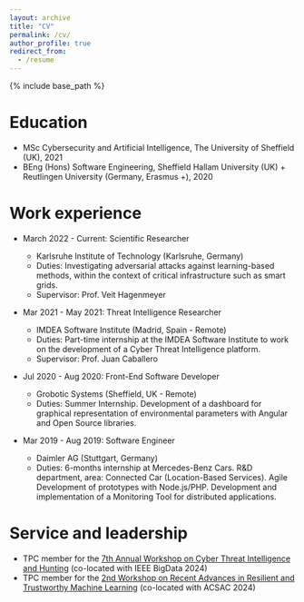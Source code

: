 ```yaml
---
layout: archive
title: "CV"
permalink: /cv/
author_profile: true
redirect_from:
  - /resume
---
```


{% include base_path %}

Education
======
* MSc Cybersecurity and Artificial Intelligence, The University of Sheffield (UK), 2021
* BEng (Hons) Software Engineering, Sheffield Hallam University (UK) + Reutlingen University (Germany, Erasmus +), 2020

Work experience
======
* March 2022 - Current: Scientific Researcher
  * Karlsruhe Institute of Technology (Karlsruhe, Germany)
  * Duties: Investigating adversarial attacks against learning-based methods, within the context of critical infrastructure such as smart grids.
  * Supervisor: Prof. Veit Hagenmeyer

* Mar 2021 - May 2021: Threat Intelligence Researcher
  * IMDEA Software Institute (Madrid, Spain - Remote)
  * Duties: Part-time internship at the IMDEA Software Institute to work on the development of a Cyber Threat Intelligence platform.
  * Supervisor: Prof. Juan Caballero

* Jul 2020 - Aug 2020: Front-End Software Developer
  * Grobotic Systems (Sheffield, UK - Remote)
  * Duties: Summer Internship. Development of a dashboard for graphical representation of environmental parameters with Angular and Open Source libraries.
 
* Mar 2019 - Aug 2019: Software Engineer
  * Daimler AG (Stuttgart, Germany)
  * Duties: 6-months internship at Mercedes-Benz Cars. R&D department, area: Connected Car (Location-Based Services). Agile Development of prototypes with Node.js/PHP.
Development and implementation of a Monitoring Tool for distributed applications.
  
  
Service and leadership
======
* TPC member for the [7th Annual Workshop on Cyber Threat Intelligence and Hunting](https://cyberhunt2024.cyberhunt.no/) (co-located with IEEE BigData 2024)
* TPC member for the [2nd Workshop on Recent Advances in Resilient and Trustworthy Machine Learning](https://artman-workshop.gitlab.io/) (co-located with ACSAC 2024)
